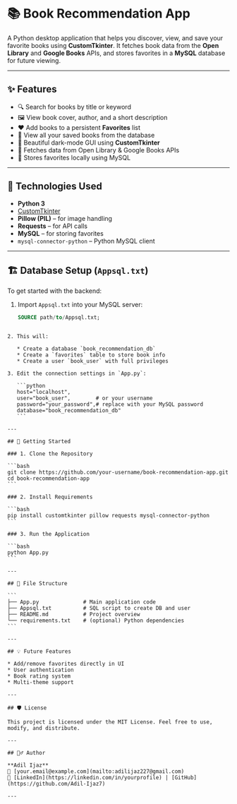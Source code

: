 # 📚 Book Recommendation App

A Python desktop application that helps you discover, view, and save your favorite books using **CustomTkinter**. It fetches book data from the **Open Library** and **Google Books** APIs, and stores favorites in a **MySQL** database for future viewing.

---

## ✨ Features

- 🔍 Search for books by title or keyword
- 🖼️ View book cover, author, and a short description
- ❤️ Add books to a persistent **Favorites** list
- 📁 View all your saved books from the database
- 🌙 Beautiful dark-mode GUI using **CustomTkinter**
- 📡 Fetches data from Open Library & Google Books APIs
- 💾 Stores favorites locally using MySQL

---

## 🧩 Technologies Used

- **Python 3**
- [CustomTkinter](https://github.com/TomSchimansky/CustomTkinter)
- **Pillow (PIL)** – for image handling
- **Requests** – for API calls
- **MySQL** – for storing favorites
- `mysql-connector-python` – Python MySQL client

---

## 🏗️ Database Setup (`Appsql.txt`)

To get started with the backend:

1. Import `Appsql.txt` into your MySQL server:
   ```sql
   SOURCE path/to/Appsql.txt;
````

2. This will:

   * Create a database `book_recommendation_db`
   * Create a `favorites` table to store book info
   * Create a user `book_user` with full privileges

3. Edit the connection settings in `App.py`:

   ```python
   host="localhost",
   user="book_user",        # or your username
   password="your_password",# replace with your MySQL password
   database="book_recommendation_db"
   ```

---

## 🚀 Getting Started

### 1. Clone the Repository

```bash
git clone https://github.com/your-username/book-recommendation-app.git
cd book-recommendation-app
```

### 2. Install Requirements

```bash
pip install customtkinter pillow requests mysql-connector-python
```

### 3. Run the Application

```bash
python App.py
```

---

## 📂 File Structure

```
├── App.py              # Main application code
├── Appsql.txt          # SQL script to create DB and user
├── README.md           # Project overview
└── requirements.txt    # (optional) Python dependencies
```

---

## 💡 Future Features

* Add/remove favorites directly in UI
* User authentication
* Book rating system
* Multi-theme support

---

## 🛡️ License

This project is licensed under the MIT License. Feel free to use, modify, and distribute.

---

## 🙋‍♂️ Author

**Adil Ijaz**
📧 [your.email@example.com](mailto:adilijaz227@gmail.com)
🔗 [LinkedIn](https://linkedin.com/in/yourprofile) | [GitHub](https://github.com/Adil-Ijaz7)

---


